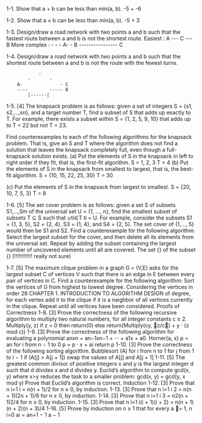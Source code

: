 1-1. Show that a + b can be less than min(a, b).
    -5 + -6 


1-2. Show that a × b can be less than min(a, b).
    -5 + 3


1-3. Design/draw a road network with two points a and b such that the fastest route between a and b is not the shortest route.
    Easiest : 
        A --- C --- B
    More complex :
                -
            -       -
        A-              - B
        ---------------- C
    
1-4. Design/draw a road network with two points a and b such that the shortest route between a and b is not the route with the fewest turns.

                -
            -       -
        A-              - C
        ----        ----- B
            |------|


1-5. [4] The knapsack problem is as follows: given a set of integers S = {s1, s2,...,sn}, and a target number T, find a subset of S that adds up exactly to T. For example, there exists a subset within S = {1, 2, 5, 9, 10} that adds up to T = 22
but not T = 23.

Find counterexamples to each of the following algorithms for the knapsack problem. That is, give an S and T where the algorithm does not find a solution that
leaves the knapsack completely full, even though a full-knapsack solution exists.
(a) Put the elements of S in the knapsack in left to right order if they fit, that is, the first-fit algorithm.
    S = 1, 2, 3
    T = 4
(b) Put the elements of S in the knapsack from smallest to largest, that is, the
best-fit algorithm.
    S = {10, 15, 22, 25, 30}
    T = 30

(c) Put the elements of S in the knapsack from largest to smallest.
    S = {20, 10, 7, 5, 3}
    T = 8






1-6. [5] The set cover problem is as follows: given a set S of subsets S1,...,Sm of
the universal set U = {1, ..., n}, find the smallest subset of subsets T ⊆ S such
that ∪ti∈T ti = U. For example, consider the subsets S1 = {1, 3, 5}, S2 = {2, 4},
S3 = {1, 4}, and S4 = {2, 5}. The set cover of {1,..., 5} would then be S1 and
S2.
Find a counterexample for the following algorithm: Select the largest subset for the cover, and then delete all its elements from the universal set. Repeat by
adding the subset containing the largest number of uncovered elements until all
are covered.
    The set {} of the subset {} (!!!!!!!!!!!! really not sure)


1-7. [5] The maximum clique problem in a graph G = (V,E) asks for the largest
subset C of vertices V such that there is an edge in E between every pair of
vertices in C. Find a counterexample for the following algorithm: Sort the
vertices of G from highest to lowest degree. Considering the vertices in order
28 CHAPTER 1. INTRODUCTION TO ALGORITHM DESIGN
of degree, for each vertex add it to the clique if it is a neighbor of all vertices
currently in the clique. Repeat until all vertices have been considered.
Proofs of Correctness
1-8. [3] Prove the correctness of the following recursive algorithm to multiply two
natural numbers, for all integer constants c ≥ 2.
Multiply(y, z)
if z = 0 then return(0) else
return(Multiply(cy, z/c) + y · (z mod c))
1-9. [3] Prove the correctness of the following algorithm for evaluating a polynomial
anxn + an−1xn−1 + ··· + a1x + a0.
Horner(a, x)
p = an
for i from n − 1 to 0
p = p · x + ai
return p
1-10. [3] Prove the correctness of the following sorting algorithm.
Bubblesort (A)
for i from n to 1
for j from 1 to i − 1
if (A[j] > A[j + 1])
swap the values of A[j] and A[j + 1]
1-11. [5] The greatest common divisor of positive integers x and y is the largest integer
d such that d divides x and d divides y. Euclid’s algorithm to compute gcd(x, y)
where x>y reduces the task to a smaller problem:
gcd(x, y) = gcd(y, x mod y)
Prove that Euclid’s algorithm is correct.
Induction
1-12. [3] Prove that n
i=1 i = n(n + 1)/2 for n ≥ 0, by induction.
1-13. [3] Prove that n
i=1 i
2 = n(n + 1)(2n + 1)/6 for n ≥ 0, by induction.
1-14. [3] Prove that n
i=1 i
3 = n2(n + 1)2/4 for n ≥ 0, by induction.
1-15. [3] Prove that
n
i=1
i(i + 1)(i + 2) = n(n + 1)(n + 2)(n + 3)/4
1-16. [5] Prove by induction on n ≥ 1 that for every a = 1,
n
i=0
ai = an+1 − 1
a − 1